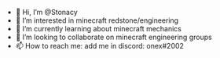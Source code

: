 - 👋 Hi, I’m @Stonacy
- 👀 I’m interested in minecraft redstone/engineering
- 🌱 I’m currently learning about minecraft mechanics
- 💞️ I’m looking to collaborate on minecraft engineering groups
- 📫 How to reach me: add me in discord: onex#2002

<!---
Stonacy/Stonacy is a ✨ special ✨ repository because its `README.md` (this file) appears on your GitHub profile.
You can click the Preview link to take a look at your changes.
--->
